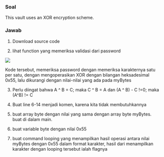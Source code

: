 ### Soal
This vault uses an XOR encryption scheme.
### Jawab
1. Download source code
    
2. lihat function yang memeriksa validasi dari password
    

![](https://lh7-rt.googleusercontent.com/docsz/AD_4nXeOTr7p8_RDZ7d7r64cSUIoHRUkYEjFn0UjvnjybPUehTi2HpPHVJjKFpYkZ2YtaZAweAVkAwAjSGUBbMAT060RjDuDVV1c2eoXHhJmkNpBIcSDwyPNGTtLbZ2IQg0zBUbCd_yg?key=YMCEdTyeqOPW5t0-YEJmFeQg)

Kode tersebut, memeriksa password dengan memeriksa karakternya satu per satu, dengan mengoperasikan XOR dengan bilangan heksadesimal 0x55, lalu dikurangi dengan nilai-nilai yang ada pada myBytes

3. Perlu diingat bahwa A ^ B = C; maka C ^ B = A dan (A ^ B) - C !=0; maka (A^B) != C
    
4. Buat line 6-14 menjadi komen, karena kita tidak membutuhkannya
    
5. buat array byte dengan nilai yang sama dengan array byte myBytes. buat di dalam main.
    
6. buat variable byte dengan nilai 0x55
    
7. buat command looping yang menampilkan hasil operasi antara nilai myBytes dengan 0x55 dalam format karakter, hasil dari menampilkan karakter dengan looping tersebut ialah flagnya